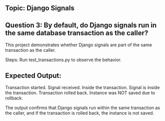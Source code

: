 ## Topic: Django Signals
## Question 3: By default, do Django signals run in the same database transaction as the caller?
This project demonstrates whether Django signals are part of the same transaction as the caller.

Steps:
Run  test_transactions.py  to observe the behavior.

## Expected Output:
Transaction started.
Signal received. Inside the transaction.
Signal is inside the transaction.
Transaction rolled back.
Instance was NOT saved due to rollback.

The output confirms that Django signals run within the same transaction as the caller, and if the transaction is rolled back, the instance is not saved.